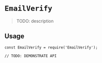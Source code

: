 # `EmailVerify`

> TODO: description

## Usage

```
const EmailVerify = require('EmailVerify');

// TODO: DEMONSTRATE API
```
